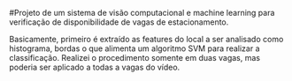 #Projeto de um sistema de visão computacional e machine learning para verificação de disponibilidade de vagas de estacionamento.



Basicamente, primeiro é extraído as features do local a ser analisado como histograma, bordas o que alimenta um algoritmo SVM para realizar a classificação. Realizei o procedimento somente em duas vagas, mas poderia ser aplicado a todas a vagas do vídeo.
